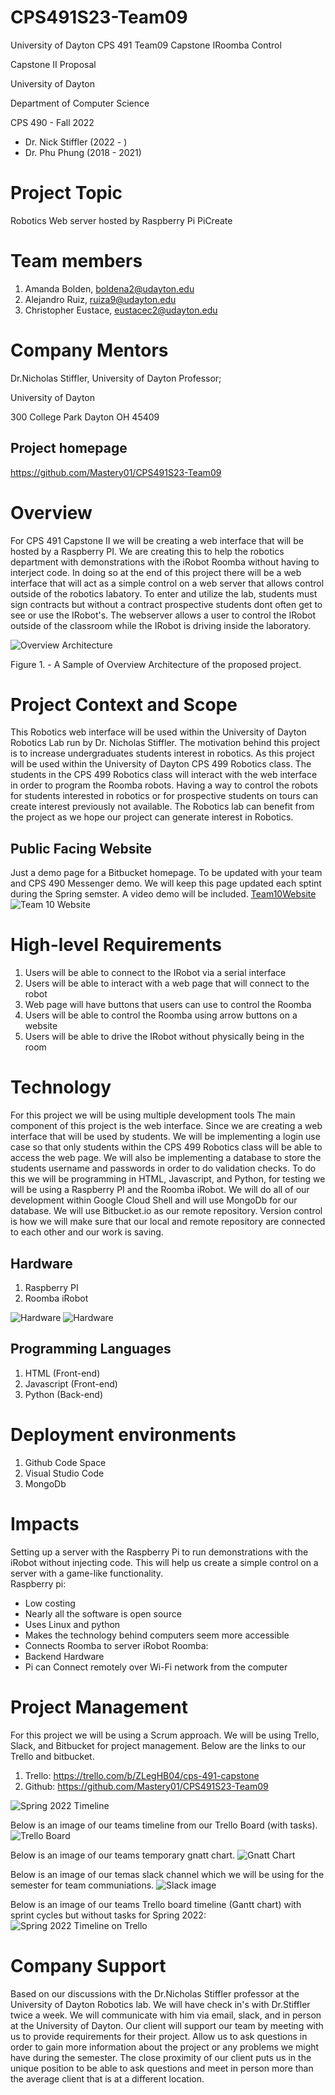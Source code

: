 # CPS491S23-Team09
University of Dayton CPS 491 Team09 Capstone IRoomba Control 

Capstone II Proposal

University of Dayton

Department of Computer Science

CPS 490 - Fall 2022

+ Dr. Nick Stiffler (2022 - )
+ Dr. Phu Phung (2018 - 2021)


# Project Topic
Robotics Web server hosted by Raspberry Pi
PiCreate

# Team members


1. Amanda Bolden, boldena2@udayton.edu
2. Alejandro Ruiz, ruiza9@udayton.edu
3. Christopher Eustace, eustacec2@udayton.edu



# Company Mentors

Dr.Nicholas Stiffler, University of Dayton Professor;


University of Dayton

300 College Park Dayton OH 45409

## Project homepage

https://github.com/Mastery01/CPS491S23-Team09


# Overview

For CPS 491 Capstone II we will be creating a web interface that will be hosted by a Raspberry PI.
We are creating this to help the robotics department with demonstrations with the
iRobot Roomba without having to interject code. In doing so at the end of this project there will be
a web interface that will act as a simple control on a web server that allows control outside of the 
robotics labatory. To enter and utilize the lab, students must sign contracts but without a contract 
prospective students dont often get to see or use the IRobot's. The webserver allows a user to control the IRobot outside of the classroom while the IRobot is driving inside the laboratory.

![Overview Architecture](https://iili.io/Hoh0kQV.md.png "A overview of a proposed 4-layer Architecture")

Figure 1. - A Sample of Overview Architecture of the proposed project.

# Project Context and Scope
This Robotics web interface will be used within the University of Dayton Robotics Lab run by Dr. Nicholas Stiffler.
The motivation behind this project is to increase undergraduates students interest in robotics. As this project will
be used within the University of Dayton CPS 499 Robotics class. The students in the CPS 499 Robotics class will interact
with the web interface in order to program the Roomba robots. 
Having a way to control the robots for students interested in robotics or for prospective students on 
tours can create interest previously not available. 
The Robotics lab can benefit from the project as we hope our project can generate interest in Robotics.

## Public Facing Website
Just a demo page for a Bitbucket homepage.
To be updated with your team and CPS 490 Messenger demo.
We will keep this page updated each sptint during the Spring semster.
A video demo will be included.
[Team10Website](https://Mastery01.github.io/CPS491S23-Team09)
![Team 10 Website](https://iili.io/HohkPh7.md.png "Team 9 Public Website")

# High-level Requirements

1. Users will be able to connect to the IRobot via a serial interface
2. Users will be able to interact with a web page that will connect to the robot
3. Web page will have buttons that users can use to control the Roomba
4. Users will be able to control the Roomba using arrow buttons on a website
5. Users will be able to drive the IRobot without physically being in the room

# Technology
For this project we will be using multiple development tools
The main component of this project is the web interface. Since we are creating a web interface that will be used by students. We will be implementing a login use case
so that only students within the CPS 499 Robotics class will be able to access the web page. We will also be implementing a database to store the students username and passwords
in order to do validation checks. To do this we will be programming in HTML, Javascript, and Python, for testing we will be using a Raspberry PI and the Roomba iRobot.
We will do all of our development within Google Cloud Shell and will use MongoDb for our database. We will use Bitbucket.io as our remote repository. Version control is how we will make sure that our local and remote
repository are connected to each other and our work is saving.

## Hardware
1. Raspberry PI
2. Roomba iRobot

![Hardware](https://iili.io/Hoh13Zl.md.png "An image of an Raspberry PI")
![Hardware](https://iili.io/Hoh1NcX.md.png "An image of an Roomba")

## Programming Languages
1. HTML (Front-end)
2. Javascript (Front-end)
3. Python (Back-end)

# Deployment environments
1. Github Code Space 
2. Visual Studio Code
2. MongoDb


# Impacts

Setting up a server with the Raspberry Pi to run demonstrations with the iRobot without injecting code. This will help us create a simple control on a server with a game-like functionality.  
Raspberry pi:
-	Low costing
-	Nearly all the software is open source
-	Uses Linux and python 
-	Makes the technology behind computers seem more accessible
-	Connects Roomba to server
iRobot Roomba:
-	Backend Hardware
-	Pi can Connect remotely over Wi-Fi network from the computer

# Project Management

For this project we will be using a Scrum approach. We will be using Trello, Slack, and Bitbucket for project management. Below are the links to our
Trello and bitbucket.
1. Trello: https://trello.com/b/ZLegHB04/cps-491-capstone
2. Github: https://github.com/Mastery01/CPS491S23-Team09

![Spring 2022 Timeline](https://capstones-cs-udayton.bitbucket.io/imgs/cps491timeline.png "Spring 2022 Timeline")

Below is an image of our teams timeline from our Trello Board (with tasks).
![Trello Board](https://iili.io/Ho8Sj3l.md.png "Team 10 Trello Board")

Below is an image of our teams temporary gnatt chart. 
![Gnatt Chart](https://iili.io/Ho8SX44.md.png "Team 10 Temporary Gnatt Chart")

Below is an image of our temas slack channel which we will be using for the semester for team communiations. 
![Slack image](https://iili.io/Ho84qoF.md.png "Team 10 Slack")

Below is an image of our teams Trello board timeline (Gantt chart) with sprint cycles but without tasks for Spring 2022:
![Spring 2022 Timeline on Trello](https://capstones-cs-udayton.bitbucket.io/imgs/trello.png "Spring 2022 Timeline")


# Company Support

Based on our discussions with the Dr.Nicholas Stiffler professor at the University of Dayton Robotics lab. We will have check in's with
Dr.Stiffler twice a week. We will communicate with him via email, slack, and in person at the University of Dayton. Our client will support
our team by meeting with us to provide requirements for their project. Allow us to ask questions in order to gain more information about the project
or any problems we might have during the semester. The close proximity of our client puts us in the unique position to be able to ask questions
and meet in person more than the average client that is at a different location.
